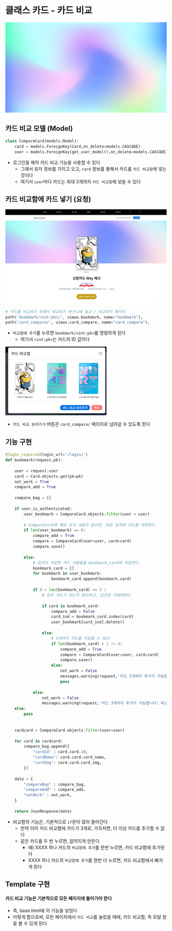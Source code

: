# 클래스 카드 - 카드 비교

![bg-img](ClassCard_intro.assets/bg-img.png)





## 카드 비교 모델 (Model)

```python
class CompareCard(models.Model):
    card = models.ForeignKey(Card,on_delete=models.CASCADE)
    user = models.ForeignKey(get_user_model(),on_delete=models.CASCADE)
```

- 로그인을 해야 카드 비교 기능을 사용할 수 있다
  - 그래서 유저 정보를 가지고 오고, `card` 정보를 통해서 카드를 `카드 비교함`에 넣는 것이다
  - 여기서 `user`마다 카드는 최대 3개까지 `카드 비교함`에 넣을 수 있다



## 카드 비교함에 카드 넣기 (요청)

![image-20230226190334678](ClassCard_카드_비교함.assets/image-20230226190334678.png)

```python
# 카드를 비교하기 위해서 비교하기 바구니에 넣고 / 비교하기 페이지
path('bookmark/<int:pk>/', views.bookmark, name="bookmark"),
path('card_compare/', views.card_compare, name="card_compare"),
```

- `비교함에 추가`를 누르면 `bookmark/<int:pk>`를 명령하게 된다
  - 여기서 `<int:pk>`는 카드의 ID 값이다



<img src="ClassCard_카드_비교함.assets/image-20230226190444787.png" alt="image-20230226190444787" style="zoom:50%;" />

- `카드 비교 보러가기` 버튼은 `card_compare/` 페이지로 넘어갈 수 있도록 한다



## 기능 구현

```python
@login_required(login_url='/login/')
def bookmark(request,pk):

    user = request.user
    card = Card.objects.get(pk=pk)
    not_work = True
    compare_add = True

    compare_bag = []

    if user.is_authenticated:
        user_bookmark = CompareCard.objects.filter(user = user)
        
        # CompareCard에 해당 유저 내용이 없으면, 바로 유저와 카드를 저장한다
        if len(user_bookmark) == 0:
            compare_add = True
            compare = CompareCard(user=user, card=card)
            compare.save()
        
        else:
            # 유저가 저장한 카드 내용들을 bookmark_card에 저장한다
            bookmark_card = []
            for bookmark in user_bookmark:
                    bookmark_card.append(bookmark.card)

            if 0 < len(bookmark_card) <= 3 :
                # 같은 카드가 있는지 확인하고, 있으면 지워버린다

                if card in bookmark_card:
                    compare_add = False
                    card_ind = bookmark_card.index(card)
                    user_bookmark[card_ind].delete()

                else:
                    # 3개까지 카드를 저장할 수 있다
                    if len(bookmark_card) + 1 != 4:
                        compare_add = True
                        compare = CompareCard(user=user, card=card)
                        compare.save() 
                    else:
                        not_work = False
                        messages.warning(request,'카드 3개까지 추가가 가능합니다! 비교함에서 카드를 꺼내주세요 ㅜ.ㅜ')
                        pass

            else:
                not_work = False
                messages.warning(request,'카드 3개까지 추가가 가능합니다! 비교함에서 카드를 꺼내주세요 ㅜ.ㅜ')
    else:
        pass

    
    cardcard = CompareCard.objects.filter(user=user)

    for card in cardcard:
        compare_bag.append({
            "cardId" : card.card.id,
            "cardName": card.card.card_name,
            "cardImg": card.card.card_img,
        })

    data = {
        "compareBag" : compare_bag,
        "compareAdd" : compare_add,
        "notWork" : not_work,
    }

    return JsonResponse(data)
```



- 비교함의 기능은, 기본적으로 `if`문이 많이 들어간다
  - 만약 이미 카드 비교함에 카드가 3개로, 가득차면, 더 이상 카드를 추가할 수 없다
  - 같은 카드를 두 번 누르면, 없어지게 만든다
    - 예) XXXX 하나 카드의 `비교함에 추가`를 한번 누르면, 카드 비교함에 추가된다
    - XXXX 하나 카드의 `비교함에 추가`를 한번 더 누르면, 카드 비교함에서 빠지게 된다





## Template 구현

#### 카드 비교 기능은 기본적으로 모든 페이지에 들어가야 한다

- 즉, base.html에 이 기능을 넣었다
- 이렇게 함으로써, 모든 페이지에서 `카드 비교`를 눌렀을 때에, 카드 비교함, 즉 모달 창을 볼 수 있게 된다
